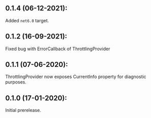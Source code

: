 ## 0.1.4 (06-12-2021):

Added `net6.0` target.

## 0.1.2 (16-09-2021):

Fixed bug with ErrorCallback of ThrottlingProvider

## 0.1.1 (07-06-2020):

ThrottlingProvider now exposes CurrentInfo property for diagnostic purposes.

## 0.1.0 (17-01-2020): 

Initial prerelease.